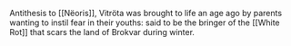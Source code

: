 Antithesis to [[Nëoris]], Vitröta was brought to life an age ago by parents wanting to instil fear in their youths: said to be the bringer of the [[White Rot]] that scars the land of Brokvar during winter.